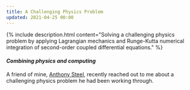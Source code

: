 ```yaml
---
title: A Challenging Physics Problem
updated: 2021-04-25 00:00
---
```


{% include description.html content="Solving a challenging physics problem by applying Lagrangian mechanics and Runge-Kutta numerical integration of second-order coupled differential equations." %}

#### _Combining physics and computing_

A friend of mine, [Anthony Steel](https://www.linkedin.com/in/anthony-steel-545248114/), recently reached out to me about a challenging physics problem he had been working through.